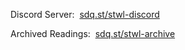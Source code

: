 <hr style="height:50px; visibility:hidden;" />
<!--Fuck Altspace. Maybe if they could ever get their shit together I may bring my event back to the platform.
<p>Altspace Channel:&nbsp;&nbsp;<a href="https://account.altvr.com/channels/storytime" target="_blank" id="channel">sdq.st/stwl-altvr</a></p>
<!---->
<p id="nextEvent"></p>
<p>Discord Server:&nbsp;&nbsp;<a href="https://discord.gg/DbQF7ze" id="discord">sdq.st/stwl-discord</a></p>
<p>Archived Readings:&nbsp;&nbsp;<a href="/stwl/archive" id="archive">sdq.st/stwl-archive</a></p>
<script src="/stwl/assets/js/event.js"></script>
<div style="display: none;" id="aScene"><a-scene sq-disableteleport sq-spawnpoint="position: 0 0 0;" sq-maxoccupancy="number: 666" sq-clippingplane="near: 0.09; far: 666;" sq-assetbundle="android: https://lunartiger.github.io/stwl/assets/storytime_android; desktop: https://lunartiger.github.io/stwl/assets/storytime_standalonewindows;" embedded>
</scene></div>